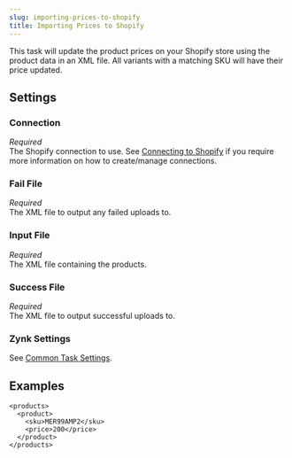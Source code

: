 ```yaml
---
slug: importing-prices-to-shopify
title: Importing Prices to Shopify
---
```

This task will update the product prices on your Shopify store using the product data in an XML file. All variants with a matching SKU will have their price updated.

## Settings
### Connection
_Required_  
The Shopify connection to use. See [Connecting to Shopify](connecting-to-shopify) if you require more information on how to create/manage connections.

### Fail File
_Required_  
The XML file to output any failed uploads to.

### Input File
_Required_  
The XML file containing the products. 

### Success File
_Required_  
The XML file to output successful uploads to. 

### Zynk Settings
See [Common Task Settings](common-task-settings).

## Examples
```<?xml version="1.0" encoding="utf-8"?>
<products>
  <product>
    <sku>MER99AMP2</sku>
    <price>200</price>
  </product>
</products>
```
